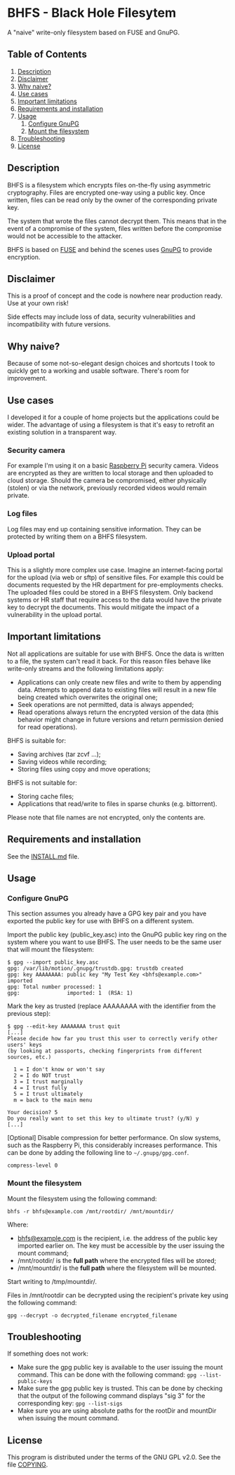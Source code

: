 # BHFS - Black Hole Filesytem

A "naive" write-only filesystem based on FUSE and GnuPG.

## Table of Contents

1. [Description](#description)
1. [Disclaimer](#disclaimer)
1. [Why naive?](#why-naive)
1. [Use cases](#use-cases)
1. [Important limitations](#important-limitations)
1. [Requirements and installation](#requirements-and-installation)
1. [Usage](#usage)
   1. [Configure GnuPG](#configure-gnupg)
   1. [Mount the filesystem](#mount-the-filesystem)
1. [Troubleshooting](#troubleshooting)
1. [License](#license)

## Description

BHFS is a filesystem which encrypts files on-the-fly using asymmetric cryptography. Files are encrypted one-way using a public key. Once written, files can be read only by the owner of the corresponding private key.

The system that wrote the files cannot decrypt them. This means that in the event of a compromise of the system, files written before the compromise would not be accessible to the attacker.

BHFS is based on [FUSE](https://github.com/libfuse/libfuse) and behind the scenes uses [GnuPG](https://www.gnupg.org/) to provide encryption.

## Disclaimer

This is a proof of concept and the code is nowhere near production ready. 
Use at your own risk!

Side effects may include loss of data, security vulnerabilities and incompatibility with future versions.

## Why naive?
Because of some not-so-elegant design choices and shortcuts I took to quickly get to a working and usable software. There's room for improvement.

## Use cases

I developed it for a couple of home projects but the applications could be wider. 
The advantage of using a filesystem is that it's easy to retrofit an existing solution in a transparent way.

### Security camera
For example I'm using it on a basic [Raspberry Pi](https://www.raspberrypi.org/) security camera. Videos are encrypted as they are written to local storage and then uploaded to cloud storage. Should the camera be compromised, either physically (stolen) or via the network, previously recorded videos would remain private.

### Log files
Log files may end up containing sensitive information. They can be protected by writing them on a BHFS filesystem.

### Upload portal
This is a slightly more complex use case.
Imagine an internet-facing portal for the upload (via web or sftp) of sensitive files.
For example this could be documents requested by the HR department for pre-employments checks. The uploaded files could be stored in a BHFS filesystem. Only backend systems or HR staff that require access to the data would have the private key to decrypt the documents. This would mitigate the impact of a vulnerability in the upload portal.

## Important limitations

Not all applications are suitable for use with BHFS. 
Once the data is written to a file, the system can't read it back. For this reason files behave like write-only streams and the following limitations apply:
* Applications can only create new files and write to them by appending data. Attempts to append data to existing files will result in a new file being created which overwrites the original one;
* Seek operations are not permitted, data is always appended;
* Read operations always return the encrypted version of the data (this behavior might change in future versions and return permission denied for read operations).

BHFS is suitable for:
* Saving archives (tar zcvf ...);
* Saving videos while recording;
* Storing files using copy and move operations;

BHFS is not suitable for:
* Storing cache files;
* Applications that read/write to files in sparse chunks (e.g. bittorrent).

Please note that file names are not encrypted, only the contents are.

## Requirements and installation

See the [INSTALL.md](INSTALL.md) file.

## Usage

### Configure GnuPG

This section assumes you already have a GPG key pair and you have exported the public key for use with BHFS on a different system.  

Import the public key (public_key.asc) into the GnuPG public key ring on the system where you want to use BHFS. The user needs to be the same user that will mount the filesystem:

```
$ gpg --import public_key.asc
gpg: /var/lib/motion/.gnupg/trustdb.gpg: trustdb created
gpg: key AAAAAAAA: public key "My Test Key <bhfs@example.com>" imported
gpg: Total number processed: 1
gpg:               imported: 1  (RSA: 1)
```

Mark the key as trusted (replace AAAAAAAA with the identifier from the previous step):

```
$ gpg --edit-key AAAAAAAA trust quit
[...]
Please decide how far you trust this user to correctly verify other users' keys
(by looking at passports, checking fingerprints from different sources, etc.)

  1 = I don't know or won't say
  2 = I do NOT trust
  3 = I trust marginally
  4 = I trust fully
  5 = I trust ultimately
  m = back to the main menu

Your decision? 5
Do you really want to set this key to ultimate trust? (y/N) y 
[...]
```

[Optional] Disable compression for better performance. On slow systems, such as the Raspberry Pi, this considerably increases performance. 
This can be done by adding the following line to ``~/.gnupg/gpg.conf``. 

```
compress-level 0
```

### Mount the filesystem

Mount the filesystem using the following command:

```
bhfs -r bhfs@example.com /mnt/rootdir/ /mnt/mountdir/
```

Where:
* bhfs@example.com is the recipient, i.e. the address of the public key imported earlier on. The key must be accessible by the user issuing the mount command;
* /mnt/rootdir/ is the **full path** where the encrypted files will be stored;
* /mnt/mountdir/ is the **full path** where the filesystem will be mounted.

Start writing to /tmp/mountdir/.

Files in /mnt/rootdir can be decrypted using the recipient's private key using the following command:

```
gpg --decrypt -o decrypted_filename encrypted_filename
```

## Troubleshooting

If something does not work:
* Make sure the gpg public key is available to the user issuing the mount command. This can be done with the following command:
```gpg --list-public-keys```
* Make sure the gpg public key is trusted. This can be done by checking that the output of the following command displays "sig 3" for the corresponding key:
```gpg --list-sigs```
* Make sure you are using absolute paths for the rootDir and mountDir when issuing the mount command.

## License

This program is distributed under the terms of the GNU GPL v2.0.
See the file [COPYING](COPYING).